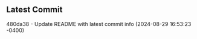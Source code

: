 
## Latest Commit
480da38 - Update README with latest commit info (2024-08-29 16:53:23 -0400) <Yunxi-Zhou>
